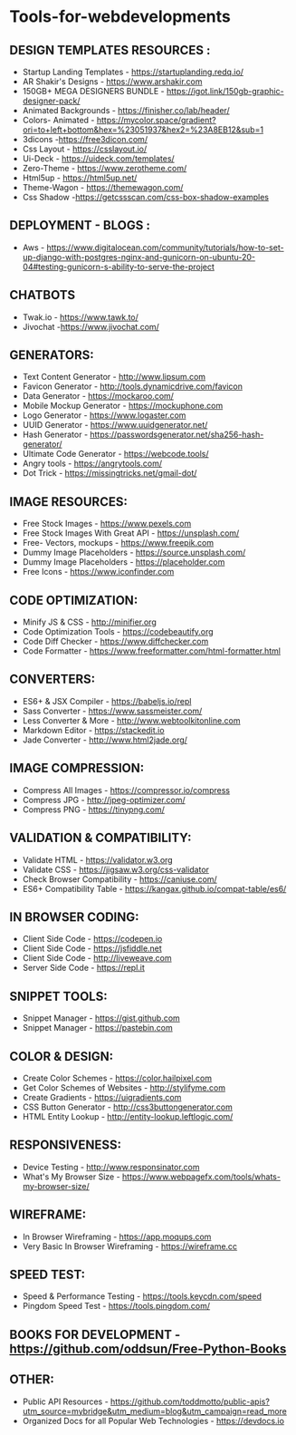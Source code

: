 # Tools-for-webdevelopments


## DESIGN TEMPLATES RESOURCES :
* Startup Landing Templates - https://startuplanding.redq.io/
* AR Shakir's Designs - https://www.arshakir.com
* 150GB+ MEGA DESIGNERS BUNDLE - https://igot.link/150gb-graphic-designer-pack/
* Animated Backgrounds - https://finisher.co/lab/header/
* Colors- Animated - https://mycolor.space/gradient?ori=to+left+bottom&hex=%23051937&hex2=%23A8EB12&sub=1
* 3dicons -https://free3dicon.com/
* Css Layout - https://csslayout.io/
* Ui-Deck  - https://uideck.com/templates/
* Zero-Theme - https://www.zerotheme.com/
* Html5up - https://html5up.net/
* Theme-Wagon - https://themewagon.com/
* Css Shadow -https://getcssscan.com/css-box-shadow-examples

## DEPLOYMENT - BLOGS :
* Aws -  https://www.digitalocean.com/community/tutorials/how-to-set-up-django-with-postgres-nginx-and-gunicorn-on-ubuntu-20-04#testing-gunicorn-s-ability-to-serve-the-project

## CHATBOTS
* Twak.io - https://www.tawk.to/
* Jivochat -https://www.jivochat.com/

## GENERATORS:
* Text Content Generator - http://www.lipsum.com
* Favicon Generator - http://tools.dynamicdrive.com/favicon		
* Data Generator - https://mockaroo.com/						
* Mobile Mockup Generator - https://mockuphone.com
* Logo Generator - https://www.logaster.com
* UUID Generator - https://www.uuidgenerator.net/
* Hash Generator - https://passwordsgenerator.net/sha256-hash-generator/
* Ultimate Code Generator - https://webcode.tools/
* Angry tools - https://angrytools.com/
* Dot Trick - https://missingtricks.net/gmail-dot/

## IMAGE RESOURCES:
* Free Stock Images - https://www.pexels.com
* Free Stock Images With Great API - https://unsplash.com/
* Free- Vectors, mockups - https://www.freepik.com
* Dummy Image Placeholders - https://source.unsplash.com/
* Dummy Image Placeholders - https://placeholder.com
* Free Icons - https://www.iconfinder.com

## CODE OPTIMIZATION:
* Minify JS & CSS - http://minifier.org
* Code Optimization Tools - https://codebeautify.org
* Code Diff Checker - https://www.diffchecker.com
* Code Formatter - https://www.freeformatter.com/html-formatter.html

## CONVERTERS:
* ES6+ & JSX Compiler - https://babeljs.io/repl
* Sass Converter - https://www.sassmeister.com/ 		  
* Less Converter & More - http://www.webtoolkitonline.com   
* Markdown Editor - https://stackedit.io
* Jade Converter - http://www.html2jade.org/

## IMAGE COMPRESSION:
* Compress All Images - https://compressor.io/compress
* Compress JPG - http://jpeg-optimizer.com/
* Compress PNG - https://tinypng.com/

## VALIDATION & COMPATIBILITY:
* Validate HTML - https://validator.w3.org
* Validate CSS - https://jigsaw.w3.org/css-validator
* Check Browser Compatibility - https://caniuse.com/
* ES6+ Compatibility Table - https://kangax.github.io/compat-table/es6/

## IN BROWSER CODING:
* Client Side Code - https://codepen.io
* Client Side Code - https://jsfiddle.net
* Client Side Code - http://liveweave.com
* Server Side Code - https://repl.it

## SNIPPET TOOLS:
* Snippet Manager - https://gist.github.com
* Snippet Manager - https://pastebin.com

## COLOR & DESIGN:
* Create Color Schemes - https://color.hailpixel.com
* Get Color Schemes of Websites - http://stylifyme.com
* Create Gradients - https://uigradients.com
* CSS Button Generator - http://css3buttongenerator.com 
* HTML Entity Lookup - http://entity-lookup.leftlogic.com/

## RESPONSIVENESS:
* Device Testing - http://www.responsinator.com
* What's My Browser Size - https://www.webpagefx.com/tools/whats-my-browser-size/

## WIREFRAME:
* In Browser Wireframing - https://app.moqups.com
* Very Basic In Browser Wireframing - https://wireframe.cc

## SPEED TEST:
* Speed & Performance Testing - https://tools.keycdn.com/speed
* Pingdom Speed Test - https://tools.pingdom.com/

## BOOKS FOR DEVELOPMENT - https://github.com/oddsun/Free-Python-Books

## OTHER:
* Public API Resources - https://github.com/toddmotto/public-apis?utm_source=mybridge&utm_medium=blog&utm_campaign=read_more
* Organized Docs for all Popular Web Technologies - https://devdocs.io
